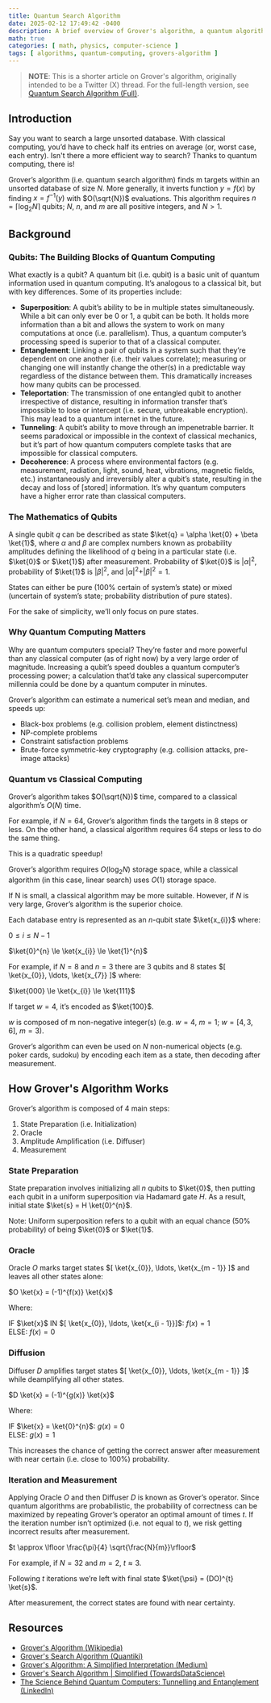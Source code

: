 ```yaml
---
title: Quantum Search Algorithm
date: 2025-02-12 17:49:42 -0400
description: A brief overview of Grover's algorithm, a quantum algorithm that efficiently searches unsorted databases.
math: true
categories: [ math, physics, computer-science ]
tags: [ algorithms, quantum-computing, grovers-algorithm ]
---
```

> **NOTE**: This is a shorter article on Grover's algorithm, originally intended to be a Twitter (X) thread. For the full-length version, see [Quantum Search Algorithm (Full)](/posts/grover-full).

## Introduction
Say you want to search a large unsorted database. With classical computing, you’d have to check half its entries on average (or, worst case, each entry). Isn't there a more efficient way to search? Thanks to quantum computing, there is!

Grover’s algorithm (i.e. quantum search algorithm) finds m targets within an unsorted database of size $N$. More generally, it inverts function $y = f(x)$ by finding $x = f^{−1}(y)$ with $O(\sqrt{N})$ evaluations. This algorithm requires $n = \lceil \log_{2}N \rceil$ qubits; $N$, $n$, and $m$ are all positive integers, and $N > 1$.

## Background
### Qubits: The Building Blocks of Quantum Computing
What exactly is a qubit? A quantum bit (i.e. qubit) is a basic unit of quantum information used in quantum computing. It’s analogous to a classical bit, but with key differences. Some of its properties include:

- **Superposition**: A qubit’s ability to be in multiple states simultaneously. While a bit can only ever be 0 or 1, a qubit can be both. It holds more information than a bit and allows the system to work on many computations at once (i.e. parallelism). Thus, a quantum computer’s processing speed is superior to that of a classical computer.
- **Entanglement**: Linking a pair of qubits in a system such that they’re dependent on one another (i.e. their values correlate); measuring or changing one will instantly change the other(s) in a predictable way regardless of the distance between them. This dramatically increases how many qubits can be processed.
- **Teleportation**: The transmission of one entangled qubit to another irrespective of distance, resulting in information transfer that’s impossible to lose or intercept (i.e. secure, unbreakable encryption). This may lead to a quantum internet in the future.
- **Tunneling**: A qubit’s ability to move through an impenetrable barrier. It seems paradoxical or impossible in the context of classical mechanics, but it’s part of how quantum computers complete tasks that are impossible for classical computers.
- **Decoherence**: A process where environmental factors (e.g. measurement, radiation, light, sound, heat, vibrations, magnetic fields, etc.) instantaneously and irreversibly alter a qubit’s state, resulting in the decay and loss of [stored] information. It’s why quantum computers have a higher error rate than classical computers.

### The Mathematics of Qubits
A single qubit $q$ can be described as state $\ket{q} = \alpha \ket{0} + \beta \ket{1}$, where $\alpha$ and $\beta$ are complex numbers known as probability amplitudes defining the likelihood of $q$ being in a particular state (i.e. $\ket{0}$ or $\ket{1}$) after measurement. Probability of $\ket{0}$ is $\vert \alpha \vert^{2}$, probability of $\ket{1}$ is $\vert \beta \vert^{2}$, and $\vert \alpha \vert^{2} + \vert \beta \vert^{2} = 1$.

States can either be pure (100% certain of system’s state) or mixed (uncertain of system’s state; probability distribution of pure states).

For the sake of simplicity, we’ll only focus on pure states.

### Why Quantum Computing Matters
Why are quantum computers special? They’re faster and more powerful than any classical computer (as of right now) by a very large order of magnitude. Increasing a qubit’s speed doubles a quantum computer’s processing power; a calculation that’d take any classical supercomputer millennia could be done by a quantum computer in minutes.

Grover’s algorithm can estimate a numerical set’s mean and median, and speeds up:
- Black-box problems (e.g. collision problem, element distinctness)
- NP-complete problems
- Constraint satisfaction problems
- Brute-force symmetric-key cryptography (e.g. collision attacks, pre-image attacks)

### Quantum vs Classical Computing
Grover’s algorithm takes $O(\sqrt{N})$ time, compared to a classical algorithm’s $O(N)$ time.

For example, if $N = 64$, Grover’s algorithm finds the targets in 8 steps or less. On the other hand, a classical algorithm requires 64 steps or less to do the same thing.

This is a quadratic speedup!

Grover’s algorithm requires $O(\log_{2}N)$ storage space, while a classical algorithm (in this case, linear search) uses $O(1)$ storage space.

If N is small, a classical algorithm may be more suitable. However, if $N$ is very large, Grover’s algorithm is the superior choice.

Each database entry is represented as an $n$-qubit state $\ket{x_{i}}$ where:

$0 \le i \le N - 1$

$\ket{0}^{n} \le \ket{x_{i}} \le \ket{1}^{n}$

For example, if $N = 8$ and $n = 3$ there are 3 qubits and 8 states $[ \ket{x_{0}}, \ldots, \ket{x_{7}} ]$ where:

$\ket{000} \le \ket{x_{i}} \le \ket{111}$

If target $w = 4$, it’s encoded as $\ket{100}$.

$w$ is composed of m non-negative integer(s) (e.g. $w = 4$, $m = 1$; $w = [4, 3, 6]$, $m = 3$).

Grover’s algorithm can even be used on $N$ non-numerical objects (e.g. poker cards, sudoku) by encoding each item as a state, then decoding after measurement.

## How Grover's Algorithm Works
Grover’s algorithm is composed of 4 main steps:

1. State Preparation (i.e. Initialization)
2. Oracle
3. Amplitude Amplification (i.e. Diffuser)
4. Measurement

### State Preparation
State preparation involves initializing all $n$ qubits to $\ket{0}$, then putting each qubit in a uniform superposition via Hadamard gate $H$. As a result, initial state $\ket{s} = H \ket{0}^{n}$.

Note: Uniform superposition refers to a qubit with an equal chance (50% probability) of being $\ket{0}$ or $\ket{1}$.

### Oracle
Oracle $O$ marks target states $[ \ket{x_{0}}, \ldots, \ket{x_{m - 1}} ]$ and leaves all other states alone:

$O \ket{x} = (-1)^{f(x)} \ket{x}$

Where:

IF $\ket{x}$ IN $[ \ket{x_{0}}, \ldots, \ket{x_{i - 1}}]$: $f(x) = 1$
<br>
ELSE: $f(x) = 0$

### Diffusion
Diffuser $D$ amplifies target states $[ \ket{x_{0}}, \ldots, \ket{x_{m - 1}} ]$ while deamplifying all other states.

$D \ket{x} = (-1)^{g(x)} \ket{x}$

Where:

IF $\ket{x} = \ket{0}^{n}$: $g(x) = 0$
<br>
ELSE: $g(x) = 1$

This increases the chance of getting the correct answer after measurement with near certain (i.e. close to 100%) probability.

### Iteration and Measurement
Applying Oracle $O$ and then Diffuser $D$ is known as Grover’s operator. Since quantum algorithms are probabilistic, the probability of correctness can be maximized by repeating Grover’s operator an optimal amount of times $t$. If the iteration number isn’t optimized (i.e. not equal to $t$), we risk getting incorrect results after measurement.

$t \approx \lfloor \frac{\pi}{4} \sqrt{\frac{N}{m}}\rfloor$

For example, if $N = 32$ and $m = 2$, $t ≈ 3$.

Following $t$ iterations we’re left with final state $\ket{\psi} = (DO)^{t} \ket{s}$.

After measurement, the correct states are found with near certainty.

## Resources
- [Grover's Algorithm (Wikipedia)](https://en.wikipedia.org/wiki/Grover%27s_algorithm)
- [Grover's Search Algorithm (Quantiki)](https://quantiki.org/wiki/grovers-search-algorithm)
- [Grover's Algorithm: A Simplified Interpretation (Medium)](https://medium.com/@qcgiitr/grovers-algorithm-a-simplified-interpretation-dcf04228bc9d)
- [Grover's Search Algorithm | Simplified (TowardsDataScience)](https://towardsdatascience.com/grovers-search-algorithm-simplified-4d4266bae29e)
- [The Science Behind Quantum Computers: Tunnelling and Entanglement (LinkedIn)](https://linkedin.com/pulse/physics-behind-quantum-computers-entanglement-sahar-shoja)